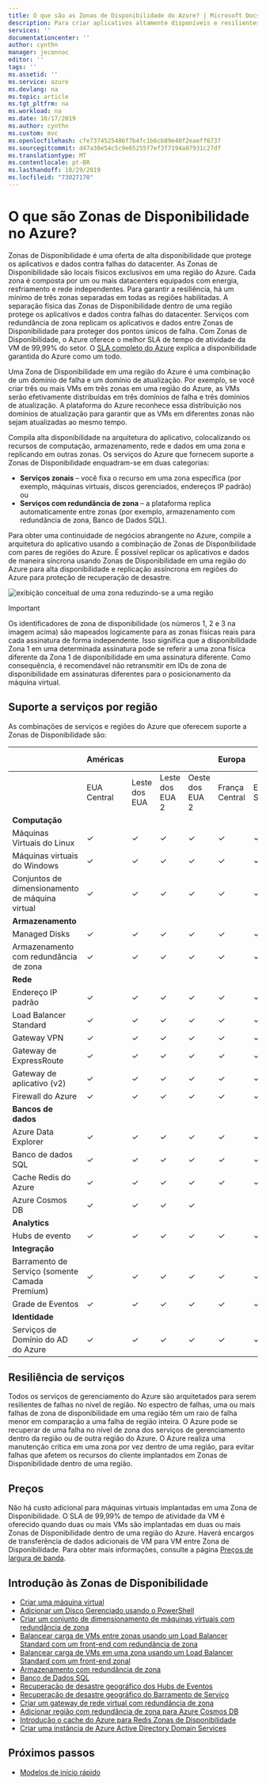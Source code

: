```yaml
---
title: O que são as Zonas de Disponibilidade do Azure? | Microsoft Docs
description: Para criar aplicativos altamente disponíveis e resilientes no Azure, as Zonas de Disponibilidade oferecem locais fisicamente separados que você pode usar para executar seus recursos.
services: ''
documentationcenter: ''
author: cynthn
manager: jeconnoc
editor: ''
tags: ''
ms.assetid: ''
ms.service: azure
ms.devlang: na
ms.topic: article
ms.tgt_pltfrm: na
ms.workload: na
ms.date: 10/17/2019
ms.author: cynthn
ms.custom: mvc
ms.openlocfilehash: cfe7374525486f7b4fc1b6cb89e40f2eaeff6737
ms.sourcegitcommit: d47a30e54c5c9e65255f7ef3f7194a07931c27df
ms.translationtype: MT
ms.contentlocale: pt-BR
ms.lasthandoff: 10/29/2019
ms.locfileid: "73027170"
---
```

# <a name="what-are-availability-zones-in-azure"></a>O que são Zonas de Disponibilidade no Azure?
Zonas de Disponibilidade é uma oferta de alta disponibilidade que protege os aplicativos e dados contra falhas do datacenter. As Zonas de Disponibilidade são locais físicos exclusivos em uma região do Azure. Cada zona é composta por um ou mais datacenters equipados com energia, resfriamento e rede independentes. Para garantir a resiliência, há um mínimo de três zonas separadas em todas as regiões habilitadas. A separação física das Zonas de Disponibilidade dentro de uma região protege os aplicativos e dados contra falhas do datacenter. Serviços com redundância de zona replicam os aplicativos e dados entre Zonas de Disponibilidade para proteger dos pontos únicos de falha. Com Zonas de Disponibilidade, o Azure oferece o melhor SLA de tempo de atividade da VM de 99,99% do setor. O [SLA completo do Azure](https://azure.microsoft.com/support/legal/sla/virtual-machines/) explica a disponibilidade garantida do Azure como um todo.

Uma Zona de Disponibilidade em uma região do Azure é uma combinação de um domínio de falha e um domínio de atualização. Por exemplo, se você criar três ou mais VMs em três zonas em uma região do Azure, as VMs serão efetivamente distribuídas em três domínios de falha e três domínios de atualização. A plataforma do Azure reconhece essa distribuição nos domínios de atualização para garantir que as VMs em diferentes zonas não sejam atualizadas ao mesmo tempo.

Compila alta disponibilidade na arquitetura do aplicativo, colocalizando os recursos de computação, armazenamento, rede e dados em uma zona e replicando em outras zonas. Os serviços do Azure que fornecem suporte a Zonas de Disponibilidade enquadram-se em duas categorias:

- **Serviços zonais** – você fixa o recurso em uma zona específica (por exemplo, máquinas virtuais, discos gerenciados, endereços IP padrão) ou
- **Serviços com redundância de zona** – a plataforma replica automaticamente entre zonas (por exemplo, armazenamento com redundância de zona, Banco de Dados SQL).

Para obter uma continuidade de negócios abrangente no Azure, compile a arquitetura do aplicativo usando a combinação de Zonas de Disponibilidade com pares de regiões do Azure. É possível replicar os aplicativos e dados de maneira síncrona usando Zonas de Disponibilidade em uma região do Azure para alta disponibilidade e replicação assíncrona em regiões do Azure para proteção de recuperação de desastre.
 
![exibição conceitual de uma zona reduzindo-se a uma região](./media/az-overview/az-graphic-two.png)

> [!IMPORTANT]
> Os identificadores de zona de disponibilidade (os números 1, 2 e 3 na imagem acima) são mapeados logicamente para as zonas físicas reais para cada assinatura de forma independente. Isso significa que a disponibilidade Zona 1 em uma determinada assinatura pode se referir a uma zona física diferente da Zona 1 de disponibilidade em uma assinatura diferente. Como consequência, é recomendável não retransmitir em IDs de zona de disponibilidade em assinaturas diferentes para o posicionamento da máquina virtual.

## <a name="services-support-by-region"></a>Suporte a serviços por região

As combinações de serviços e regiões do Azure que oferecem suporte a Zonas de Disponibilidade são:


|                                 |Américas |              |           |           | Europa |              |          |              | Pacífico Asiático |                 |
|----------------------------|----------|----------|---------|---------|--------------|------------|--------|----------|----------|-------------|
|          |EUA Central|Leste dos EUA|Leste dos EUA 2|Oeste dos EUA 2|França Central|Europa Setentrional|Sul do Reino Unido|Oeste da Europa|Leste do Japão|Sudeste Asiático|
| **Computação**                         |            |              |           |           |                |              |          |             |            |                |
| Máquinas Virtuais do Linux          | &#10003;   | &#10003;     | &#10003;  | &#10003;  | &#10003;       | &#10003;     | &#10003; | &#10003;    | &#10003;   | &#10003;       |
| Máquinas virtuais do Windows        | &#10003;   | &#10003;     | &#10003;  | &#10003;  | &#10003;       | &#10003;     | &#10003; | &#10003;    | &#10003;   | &#10003;       |
| Conjuntos de dimensionamento de máquina virtual      | &#10003;   | &#10003;     | &#10003;  | &#10003;  | &#10003;       | &#10003;     | &#10003; | &#10003;    | &#10003;   | &#10003;       |
| **Armazenamento**   |            |              |           |           |                |              |          |             |            |                |
| Managed Disks                   | &#10003;   | &#10003;     | &#10003;  | &#10003;  | &#10003;       | &#10003;     | &#10003; | &#10003;    | &#10003;   | &#10003;       |
| Armazenamento com redundância de zona          | &#10003;   | &#10003;     | &#10003;  | &#10003;  | &#10003;       | &#10003;     | &#10003; | &#10003;    | &#10003;   | &#10003;       |
| **Rede**                     |            |              |           |           |                |              |          |             |            |                |
| Endereço IP padrão        | &#10003;   | &#10003;     | &#10003;  | &#10003;  | &#10003;       | &#10003;     | &#10003; | &#10003;    | &#10003;   | &#10003;       |
| Load Balancer Standard     | &#10003;   | &#10003;     | &#10003;  | &#10003;  | &#10003;       | &#10003;     | &#10003; | &#10003;    | &#10003;   | &#10003;       |
| Gateway VPN            | &#10003;   |  &#10003;    | &#10003;  | &#10003;  | &#10003;       | &#10003;     |  &#10003;  | &#10003;    |  &#10003;   | &#10003;       |
| Gateway de ExpressRoute   | &#10003;   |  &#10003;    | &#10003;  | &#10003;  | &#10003;       | &#10003;     |  &#10003;  | &#10003;    |  &#10003;   | &#10003;       |
| Gateway de aplicativo (v2)    | &#10003;   |  &#10003;    | &#10003;  | &#10003;  | &#10003;       | &#10003;     |  &#10003;  | &#10003;    |  &#10003;   | &#10003;       |
| Firewall do Azure           | &#10003;   | &#10003;     | &#10003;  | &#10003;  | &#10003;       | &#10003;     | &#10003; | &#10003;    |  &#10003;       | &#10003;       |
| **Bancos de dados**                     |            |              |           |           |                |              |          |             |            |                |
| Azure Data Explorer                   | &#10003;   | &#10003;     | &#10003;  | &#10003;  | &#10003;       | &#10003;     | &#10003; | &#10003;    | &#10003;        | &#10003;       |
| Banco de dados SQL                    | &#10003;   | &#10003;     | &#10003;  | &#10003;  | &#10003;       | &#10003;     | &#10003; | &#10003;    | &#10003;Apresentação      | &#10003;       |
| Cache Redis do Azure           | &#10003;   | &#10003;     | &#10003;  | &#10003;  | &#10003;       | &#10003;     | &#10003; | &#10003;    |  &#10003;       | &#10003;       |
| Azure Cosmos DB                    | &#10003;   |  &#10003;  |  &#10003; | &#10003; |       |     | &#10003; |  &#10003;   |            | &#10003;       |
| **Analytics**                       |            |              |           |           |                |              |          |             |            |                |
| Hubs de evento                      | &#10003;   |   &#10003; | &#10003;  | &#10003;  | &#10003; | &#10003; | &#10003; | &#10003; | &#10003; | &#10003;       |
| **Integração**                     |            |              |           |           |                |              |          |             |            |                |
| Barramento de Serviço (somente Camada Premium) | &#10003;   |  &#10003;  | &#10003;  | &#10003;  | &#10003;  | &#10003;     |&#10003;   | &#10003;    |&#10003;      | &#10003;       |
| Grade de Eventos | &#10003;   |  &#10003;  | &#10003;  | &#10003;  | &#10003;  | &#10003;     |&#10003;   | &#10003;    |&#10003;      | &#10003;       |
| **Identidade**                     |            |              |           |           |                |              |          |             |            |                |
| Serviços de Domínio do AD do Azure | &#10003;   |  &#10003;  | &#10003;  | &#10003;  | &#10003;  | &#10003;     |&#10003;   | &#10003;    |&#10003;      | &#10003;       |

## <a name="services-resiliency"></a>Resiliência de serviços
Todos os serviços de gerenciamento do Azure são arquitetados para serem resilientes de falhas no nível de região. No espectro de falhas, uma ou mais falhas de zona de disponibilidade em uma região têm um raio de falha menor em comparação a uma falha de região inteira. O Azure pode se recuperar de uma falha no nível de zona dos serviços de gerenciamento dentro da região ou de outra região do Azure. O Azure realiza uma manutenção crítica em uma zona por vez dentro de uma região, para evitar falhas que afetem os recursos do cliente implantados em Zonas de Disponibilidade dentro de uma região.

## <a name="pricing"></a>Preços
Não há custo adicional para máquinas virtuais implantadas em uma Zona de Disponibilidade. O SLA de 99,99% de tempo de atividade da VM é oferecido quando duas ou mais VMs são implantadas em duas ou mais Zonas de Disponibilidade dentro de uma região do Azure. Haverá encargos de transferência de dados adicionais de VM para VM entre Zona de Disponibilidade. Para obter mais informações, consulte a página [Preços de largura de banda](https://azure.microsoft.com/pricing/details/bandwidth/).


## <a name="get-started-with-availability-zones"></a>Introdução às Zonas de Disponibilidade
- [Criar uma máquina virtual](../virtual-machines/windows/create-portal-availability-zone.md)
- [Adicionar um Disco Gerenciado usando o PowerShell](../virtual-machines/windows/attach-disk-ps.md#add-an-empty-data-disk-to-a-virtual-machine)
- [Criar um conjunto de dimensionamento de máquinas virtuais com redundância de zona](../virtual-machine-scale-sets/virtual-machine-scale-sets-use-availability-zones.md)
- [Balancear carga de VMs entre zonas usando um Load Balancer Standard com um front-end com redundância de zona](../load-balancer/load-balancer-standard-public-zone-redundant-cli.md)
- [Balancear carga de VMs em uma zona usando um Load Balancer Standard com um front-end zonal](../load-balancer/load-balancer-standard-public-zonal-cli.md)
- [Armazenamento com redundância de zona](../storage/common/storage-redundancy-zrs.md)
- [Banco de Dados SQL](../sql-database/sql-database-high-availability.md#zone-redundant-configuration)
- [Recuperação de desastre geográfico dos Hubs de Eventos](../event-hubs/event-hubs-geo-dr.md#availability-zones)
- [Recuperação de desastre geográfico do Barramento de Serviço](../service-bus-messaging/service-bus-geo-dr.md#availability-zones)
- [Criar um gateway de rede virtual com redundância de zona](../vpn-gateway/create-zone-redundant-vnet-gateway.md)
- [Adicionar região com redundância de zona para Azure Cosmos DB](../cosmos-db/high-availability.md#availability-zone-support)
- [Introdução o cache do Azure para Redis Zonas de Disponibilidade](https://aka.ms/redis/az/getstarted)
- [Criar uma instância de Azure Active Directory Domain Services](../active-directory-domain-services/tutorial-create-instance.md)

## <a name="next-steps"></a>Próximos passos
- [Modelos de início rápido](https://aka.ms/azqs)
